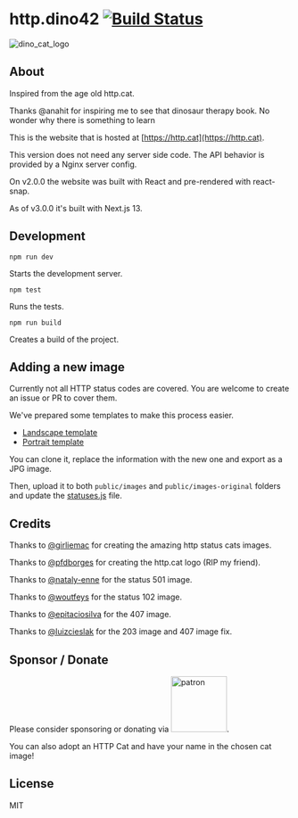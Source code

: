 #  http.dino42 [![Build Status](https://travis-ci.com/httpcats/http.cat.svg?branch=master)](https://travis-ci.com/httpcats/http.cat)

![dino_cat_logo](https://github.com/mdabir1203/http.dino42/assets/66947064/182cb962-8e00-4415-8cf5-b509e469a132)



## About

Inspired from the age old http.cat.

Thanks @anahit for inspiring me to see that dinosaur therapy book. No wonder why there is something to learn

This is the website that is hosted at [https://http.cat](https://http.cat).


This version does not need any server side code. The API behavior is provided by a Nginx server config.

On v2.0.0 the website was built with React and pre-rendered with react-snap.

As of v3.0.0 it's built with Next.js 13.

## Development

    npm run dev

Starts the development server.

    npm test

Runs the tests.

    npm run build

Creates a build of the project.

## Adding a new image

Currently not all HTTP status codes are covered. You are welcome to create an issue or PR to cover them.

We've prepared some templates to make this process easier.

* [Landscape template](https://docs.google.com/presentation/d/1sYxNNKxUbP11kyt9oPixWdFEykHDafr4jixy9uwMh9I/edit?usp=sharing)
* [Portrait template](https://docs.google.com/presentation/d/1Ay5nattHagPfnd-gMaUHumckFt2VANaYwMkXuQ-xS6E/edit?usp=sharing)

You can clone it, replace the information with the new one and export as a JPG image.

Then, upload it to both `public/images` and `public/images-original` folders and update the [statuses.js](https://github.com/httpcats/http.cat/blob/master/lib/statuses.js) file.

## Credits

Thanks to [@girliemac](https://github.com/girliemac) for creating the amazing http status cats images.

Thanks to [@pfdborges](https://github.com/pfdborges) for creating the http.cat logo (RIP my friend).

Thanks to [@nataly-enne](https://github.com/nataly-enne) for the status 501 image.

Thanks to [@woutfeys](https://github.com/woutfeys) for the status 102 image.

Thanks to [@epitaciosilva](https://github.com/epitaciosilva) for the 407 image.

Thanks to [@luizcieslak](https://github.com/luizcieslak) for the 203 image and 407 image fix.

## Sponsor / Donate

Please consider sponsoring or donating via <a target="_blank" rel="nofollow" href="https://www.patreon.com/httpcat"><img src="https://c5.patreon.com/external/logo/become_a_patron_button@2x.png" alt="patron" width="100px" height="auto"></a>.

You can also adopt an HTTP Cat and have your name in the chosen cat image!

## License

MIT
